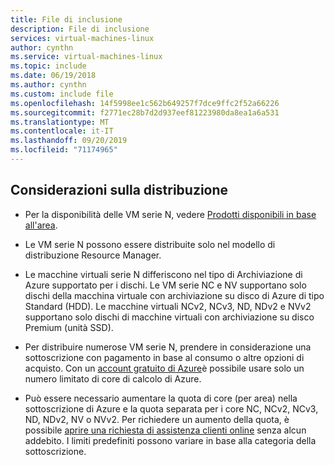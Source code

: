 ```yaml
---
title: File di inclusione
description: File di inclusione
services: virtual-machines-linux
author: cynthn
ms.service: virtual-machines-linux
ms.topic: include
ms.date: 06/19/2018
ms.author: cynthn
ms.custom: include file
ms.openlocfilehash: 14f5998ee1c562b649257f7dce9ffc2f52a66226
ms.sourcegitcommit: f2771ec28b7d2d937eef81223980da8ea1a6a531
ms.translationtype: MT
ms.contentlocale: it-IT
ms.lasthandoff: 09/20/2019
ms.locfileid: "71174965"
---
```

## <a name="deployment-considerations"></a>Considerazioni sulla distribuzione

* Per la disponibilità delle VM serie N, vedere [Prodotti disponibili in base all'area](https://azure.microsoft.com/regions/services/).

* Le VM serie N possono essere distribuite solo nel modello di distribuzione Resource Manager.

* Le macchine virtuali serie N differiscono nel tipo di Archiviazione di Azure supportato per i dischi. Le VM serie NC e NV supportano solo dischi della macchina virtuale con archiviazione su disco di Azure di tipo Standard (HDD). Le macchine virtuali NCv2, NCv3, ND, NDv2 e NVv2 supportano solo dischi di macchine virtuali con archiviazione su disco Premium (unità SSD).

* Per distribuire numerose VM serie N, prendere in considerazione una sottoscrizione con pagamento in base al consumo o altre opzioni di acquisto. Con un [account gratuito di Azure](https://azure.microsoft.com/free/)è possibile usare solo un numero limitato di core di calcolo di Azure.

* Può essere necessario aumentare la quota di core (per area) nella sottoscrizione di Azure e la quota separata per i core NC, NCv2, NCv3, ND, NDv2, NV o NVv2. Per richiedere un aumento della quota, è possibile [aprire una richiesta di assistenza clienti online](../articles/azure-supportability/how-to-create-azure-support-request.md) senza alcun addebito. I limiti predefiniti possono variare in base alla categoria della sottoscrizione.




